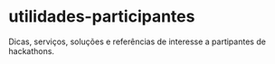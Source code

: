 # utilidades-participantes
Dicas, serviços, soluções e referências de interesse a partipantes de hackathons.
